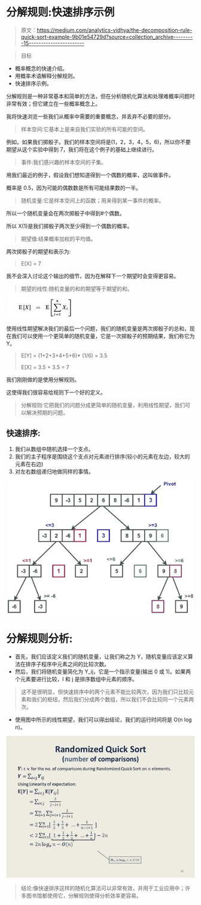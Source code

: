 # 分解规则:快速排序示例

> 原文：<https://medium.com/analytics-vidhya/the-decomposition-rule-quick-sort-example-9b01e54729d?source=collection_archive---------15----------------------->

> 目标

*   概率概念的快速介绍。
*   用概率术语解释分解规则。
*   快速排序示例。

分解规则是一种非常基本和简单的方法，但在分析随机化算法和处理难概率问题时非常有效；但它建立在一些概率概念上。

我将快速浏览一些我们从概率中需要的重要概念，并丢弃不必要的部分。

> 样本空间:它基本上是来自我们实验的所有可能的空间。

例如，如果我们掷骰子。我们的样本空间将是(1，2，3，4，5，6)，所以你不要期望从这个实验中得到 7，我们将在这个例子的基础上继续进行。

> 事件:我们感兴趣的样本空间的子集。

用我们最近的例子，假设我们想知道得到一个偶数的概率，这叫做事件。

概率是 0.5，因为可能的偶数数是所有可能结果数的一半。

> 随机变量:它是样本空间上的函数；用来得到某一事件的概率。

所以一个随机变量会在两次掷骰子中得到#个偶数。

所以 X(1)是我们掷骰子两次至少得到一个偶数的概率。

> 期望值:结果概率加权的平均值。

两次掷骰子的期望和表示为:

> E[X] = 7

我不会深入讨论这个输出的细节，因为在解释下一个期望时会变得更容易。

> 期望的线性:随机变量的和的期望等于期望的和。

![](img/a1f00df3ce8d03e40ae43c5d3461d3a1.png)

使用线性期望解决我们的最后一个问题，我们的随机变量是两次掷骰子的总和，现在我们可以使用一个更简单的随机变量，它是一次掷骰子的预期结果，我们称它为 Y。

> E[Y] = (1+2+3+4+5+6)* (1/6) = 3.5
> 
> E[X] = 3.5 + 3.5 = 7

我们刚刚做的是使用分解规则。

这使得我们很容易给规则下一个好的定义。

> 分解规则:它把我们的问题分成更简单的随机变量，利用线性期望，我们可以解决预期的问题。

## 快速排序:

1.  我们从数组中随机选择一个支点。
2.  我们的主子程序是围绕这个支点对元素进行排序(较小的元素在左边，较大的元素在右边)
3.  对左右数组递归地做同样的事情。

![](img/9ccdd2af0ce9cc31d11c171a60cbeb10.png)

# 分解规则分析:

*   首先，我们应该定义我们的随机变量，让我们称之为 Y，随机变量应该定义算法在排序子程序中元素之间的比较次数。
*   然后，我们将随机变量简化为 Y_ij，它是一个指示变量(输出 0 或 1)。如果两个元素要进行比较，I 和 j 是排序数组中元素的顺序。

> 这不是很明显，但快速排序中的两个元素不能比较两次，因为我们只比较元素和我们的枢纽，然后我们分成两个数组，所以我们不会比较同一个元素两次。

*   使用图中所示的线性期望，我们可以得出结论，我们的运行时间将是 O(n log n)。

![](img/75530e9699ee7a0de5884cf4a59a47ed.png)

> 结论:像快速排序这样的随机化算法可以非常有效，并用于工业应用中；许多图书馆都使用它，分解规则使得分析效率更容易。